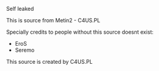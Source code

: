 Self leaked

This is source from Metin2 - C4US.PL



Specially credits to people without this source doesnt exist:

- EroS 
- Seremo

This source is created by C4US.PL
